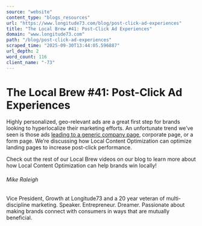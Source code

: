 ```yaml
---
source: "website"
content_type: "blogs_resources"
url: "https://www.longitude73.com/blog/post-click-ad-experiences"
title: "The Local Brew #41: Post-Click Ad Experiences"
domain: "www.longitude73.com"
path: "/blog/post-click-ad-experiences"
scraped_time: "2025-09-30T13:44:05.596887"
url_depth: 2
word_count: 116
client_name: "-73"
---
```


# The Local Brew #41: Post-Click Ad Experiences

Highly personalized, geo-relevant ads are a great first step for brands looking to hyperlocalize their marketing efforts. An unfortunate trend we’ve seen is those ads [leading to a generic company page](/blog/dont-bait-and-switch-with-your-geotargeted-ads), corporate page, or a form page. We’re discussing how Local Content Optimization can optimize landing pages to increase post-click performance.

Check out the rest of our Local Brew videos on our blog to learn more about how Local Content Optimization can help brands win locally!

###### Mike Raleigh

Vice President, Growth at Longitude73 and a 20 year veteran of multi-discipline marketing. Speaker. Entrepreneur. Dreamer. Passionate about making brands connect with consumers in ways that are mutually beneficial.